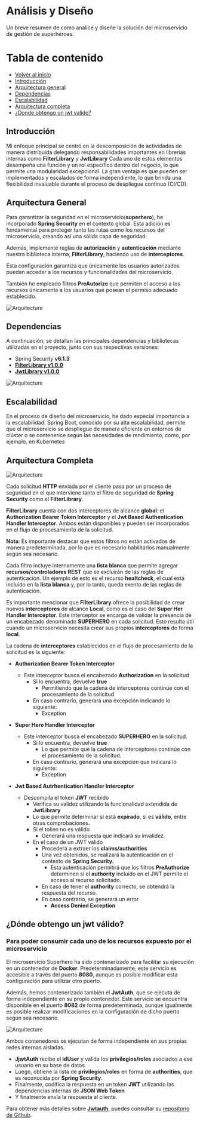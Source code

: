 # Análisis y Diseño

Un breve resumen de como analicé y diseñe la solución del microservicio de gestión de superhéroes.

# Tabla de contenido
- [Volver al inicio](README.md)
- [Introducción](#introducción)
- [Arquitectura general](#arquitectura-general)
- [Dependencias](#dependencias)
- [Escalabilidad](#escalabilidad)
- [Arquitectura completa](#aquitectura-completa)
- [¿Donde obtengo un jwt valido?](#donde-obtengo-un-jwt-valido)


## Introducción
Mi enfoque principal se centró en la descomposición de actividades de manera distribuida delegando responsabilidades importantes en 
librerías internas como **FilterLibrary** y **JwtLibrary** 
Cada uno de estos elementos desempeña una función y un rol específico dentro del negocio, lo que permite una modularidad excepcional. 
La gran ventaja es que pueden ser implementados y escalados de forma independiente, lo que brinda una flexibilidad invaluable durante 
el proceso de despliegue continuo (CI/CD).


## Arquitectura General
Para garantizar la seguridad en el microservicio(**superhero**), he incorporado **Spring Security** en el contexto global. Esta adición es fundamental 
para proteger tanto las rutas como los recursos del microservicio, creando así una sólida capa de seguridad. 

Además, implementé reglas de **autorización** y **autenticación** mediante nuestra biblioteca interna, **FilterLibrary**, haciendo uso de **interceptores**. 

Esta configuración garantiza que únicamente los usuarios autorizados puedan acceder a los recursos y funcionalidades del microservicio.

También he empleado filtros **PreAutorize** que permiten el acceso a los recursos únicamente a los usuarios que posean el permiso 
adecuado establecido.

![Arquitecture](https://i.imgur.com/vu0KFxe.png)


## Dependencias
A continuación, se detallan las principales dependencias y bibliotecas utilizadas en el proyecto, junto con sus respectivas versiones:
- Spring Security **v6.1.3**
- **[FilterLibrary v1.0.0](https://github.com/knvelasquez/FilterLibrary)**
- **[JwtLibrary v1.0.0](https://github.com/knvelasquez/JwtLibrary)**

![Arquitecture](https://i.imgur.com/ZPTLZSO.png)


## Escalabilidad

En el proceso de diseño del microservicio, he dado especial importancia a la escalabilidad. Spring Boot, conocido por su alta escalabilidad,
permite que el microservicio se despliegue de manera eficiente en entornos de clúster o se contenerice según las necesidades de rendimiento,
como, por ejemplo, en Kubernetes

## Arquitectura Completa
![Arquitecture](https://i.imgur.com/CIlcbNQ.png)

Cada solicitud **HTTP** enviada por el cliente pasa por un proceso de seguridad en el que interviene tanto el filtro de seguridad de **Spring Security** como el **FilterLibrary**.

**FilterLibrary** cuenta con dos interceptores de alcance **global**: el **Authorization Bearer Token Interceptor** y el **Jwt Based Authentication Handler Interceptor**. Ambos están disponibles y pueden ser incorporados en el flujo de procesamiento de la solicitud.

**Nota**: Es importante destacar que estos filtros no están activados de manera predeterminada, por lo que es necesario habilitarlos manualmente según sea necesario.

Cada filtro incluye internamente una **lista blanca** que permite agregar **recursos/controladores REST** que se excluirán de las reglas de autenticación. Un ejemplo de esto es el recurso **healtcheck**, el cual está incluido en la **lista blanca** y, por lo tanto, queda exento de las reglas de autenticación.

Es importante mencionar que **FilterLibrary** ofrece la posibilidad de crear nuevos **interceptores** de alcance **Local**, como es el caso del **Super Her Handler Interceptor**. Este interceptor se encarga de validar la presencia de un encabezado denominado **SUPERHERO** en cada solicitud. Esto resulta útil cuando un microservicio necesita crear sus propios **interceptores** de forma **local**.

La cadena de **interceptores** establecidos en el flujo de procesamiento de la solicitud es la siguiente:

- **Authorization Bearer Token Interceptor** 
  - Este interceptor busca el encabezado **Authorization** en la solicitud
    - Si lo encuentra, devuelve **true**
      - Permitiendo que la cadena de interceptores continúe con el procesamiento de la solicitud
    - En caso contrario, generará una excepción indicando lo siguiente: 
      - Exception

        
- **Super Hero Handler Interceptor** 
  - Este interceptor busca el encabezado **SUPERHERO** en la solicitud.
    - Si lo encuentra, devuelve **true**
      - Lo que permite que la cadena de interceptores continúe con el procesamiento de la solicitud.
    - En caso contrario, generará una excepción que indicará lo siguiente:
      - Exception

- **Jwt Based Autrhentication Handler Interceptor**
  - Descompila el token **JWT** recibido
    - Verifica su validez utilizando la funcionalidad extendida de **JwtLibrary**
    - Lo que permite determinar si está **expirado**, si es **válido**, entre otras comprobaciones.
    - Si el token no es válido
      -  Generará una respuesta que indicará su invalidez.
    - En el caso de un JWT válido
      - Procederá a extraer los **claims/authorities**
      - Una vez obtenidos, se realizará la autenticación en el contexto de **Spring Security.**
        - Esta autenticación permitirá que los filtros **PreAuthorize** determinen si el **authority** incluido en el JWT permite el acceso al recurso solicitado.
      - En caso de tener el **authority** correcto, se obtendrá la respuesta del recurso.
      - En caso contrario, se generará un error
        - **Access Denied Exception**


## ¿Dónde obtengo un jwt válido?
### Para poder consumir cada uno de los recursos expuesto por el microservicio

El microservicio Superhero ha sido contenerizado para facilitar su ejecución en un contenedor de **Docker**. Predeterminadamente, este servicio es 
accesible a través del puerto **8080**, aunque es posible modificar esta configuración para utilizar otro puerto.

Además, hemos contenerizado también el **JwtAuth**, que se ejecuta de forma independiente en su propio contenedor. Este servicio se encuentra 
disponible en el puerto **8082** de forma predeterminada, aunque igualmente es posible realizar modificaciones en la configuración de dicho 
puerto según sea necesario.

![Arquitecture](https://i.imgur.com/ACkvZnC.png)

Ambos contenedores se ejecutan de forma independiente en sus propias redes internas aisladas.

- **JjwtAuth** recibe el **idUser** y valida los **privilegios/roles** asociados a ese usuario en su base de datos.
- Luego, obtiene la lista de **privilegios/roles** en forma de **authorities**, que es reconocida por **Spring Security**.
- Finalmente, codifica la respuesta en un token **JWT** utilizando las dependencias internas de **JSON Web Token**
- Y  finalmente envía la respuesta al cliente.

Para obtener más detalles sobre **[Jwtauth](https://github.com/knvelasquez/jwtauth)**, puedes consultar su [repositorio de Github](https://github.com/knvelasquez/jwtauth).
